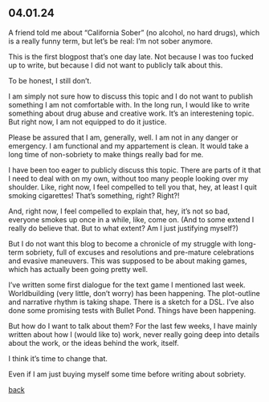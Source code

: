 ## 04.01.24

A friend told me about “California Sober” (no alcohol, no hard drugs), which is a really funny term, but let’s be real: I’m not sober anymore.

This is the first blogpost that’s one day late. Not because I was too fucked up to write, but because I did not want to publicly talk about this.

To be honest, I still don’t. 

I am simply not sure how to discuss this topic and I do not want to publish something I am not comfortable with. In the long run, I would like to write something about drug abuse and creative work. It’s an interestening topic. But right now, I am not equipped to do it justice. 

Please be assured that I am, generally, well. I am not in any danger or emergency. I am functional and my appartement is clean. It would take a long time of non-sobriety to make things really bad for me. 

I have been too eager to publicly discuss this topic. There are parts of it that I need to deal with on my own, without too many people looking over my shoulder. Like, right now, I feel compelled to tell you that, hey, at least I quit smoking cigarettes! That’s something, right? Right?!

And, right now, I feel compelled to explain that, hey, it’s not so bad, everyone smokes up once in a while, like, come on. (And to some extend I really do believe that. But to what extent? Am I just justifying myself?)

But I do not want this blog to become a chronicle of my struggle with long-term sobriety, full of excuses and resolutions and pre-mature celebrations and evasive maneuvers. This was supposed to be about making games, which has actually been going pretty well. 

I’ve written some first dialogue for the text game I mentioned last week. Worldbuilding (very little, don’t worry) has been happening. The plot-outline and narrative rhythm is taking shape. There is a sketch for a DSL. I’ve also done some promising tests with Bullet Pond. Things have been happening.

But how do I want to talk about them? For the last few weeks, I have mainly written about how I (would like to) work, never really going deep into details about the work, or the ideas behind the work, itself. 

I think it’s time to change that.

Even if I am just buying myself some time before writing about sobriety.

[back](blogagain)

